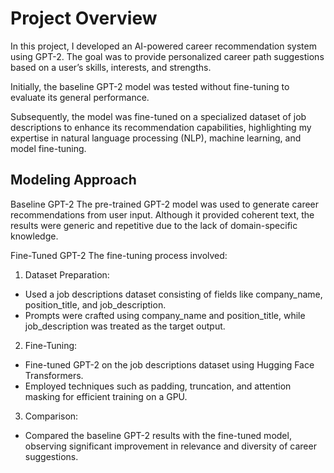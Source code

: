 # __Project Overview__

In this project, I developed an AI-powered career recommendation system using GPT-2. The goal was to provide personalized career path suggestions based on a user’s skills, interests, and strengths. 

Initially, the baseline GPT-2 model was tested without fine-tuning to evaluate its general performance. 

Subsequently, the model was fine-tuned on a specialized dataset of job descriptions to enhance its recommendation capabilities, highlighting my expertise in natural language processing (NLP), machine learning, and model fine-tuning.

## __Modeling Approach__

Baseline GPT-2
The pre-trained GPT-2 model was used to generate career recommendations from user input. Although it provided coherent text, the results were generic and repetitive due to the lack of domain-specific knowledge.

Fine-Tuned GPT-2
The fine-tuning process involved:

  1. Dataset Preparation:
   - Used a job descriptions dataset consisting of fields like company_name, position_title, and job_description.
   - Prompts were crafted using company_name and position_title, while job_description was treated as the target output.
    
  2. Fine-Tuning:
   - Fine-tuned GPT-2 on the job descriptions dataset using Hugging Face Transformers.
   - Employed techniques such as padding, truncation, and attention masking for efficient training on a GPU.
    
3. Comparison:
  - Compared the baseline GPT-2 results with the fine-tuned model, observing significant improvement in relevance and diversity of career suggestions.
